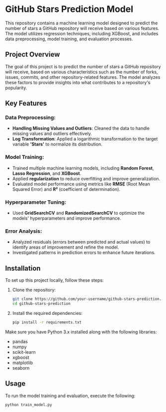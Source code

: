 # GitHub Stars Prediction Model

This repository contains a machine learning model designed to predict the number of stars a GitHub repository will receive based on various features. The model utilizes regression techniques, including XGBoost, and includes data preprocessing, model training, and evaluation processes.

## Project Overview

The goal of this project is to predict the number of stars a GitHub repository will receive, based on various characteristics such as the number of forks, issues, commits, and other repository-related features. The model analyzes these factors to provide insights into what contributes to a repository's popularity.

## Key Features

### Data Preprocessing:
- **Handling Missing Values and Outliers**: Cleaned the data to handle missing values and outliers effectively.
- **Log Transformation**: Applied a logarithmic transformation to the target variable **'Stars'** to normalize its distribution.

### Model Training:
- Trained multiple machine learning models, including **Random Forest**, **Lasso Regression**, and **XGBoost**.
- Applied **regularization** to reduce overfitting and improve generalization.
- Evaluated model performance using metrics like **RMSE** (Root Mean Squared Error) and **R²** (coefficient of determination).

### Hyperparameter Tuning:
- Used **GridSearchCV** and **RandomizedSearchCV** to optimize the models' hyperparameters and improve performance.

### Error Analysis:
- Analyzed residuals (errors between predicted and actual values) to identify areas of improvement and refine the model.
- Investigated patterns in prediction errors to enhance future iterations.

## Installation

To set up this project locally, follow these steps:

1. Clone the repository:
    ```bash
    git clone https://github.com/your-username/github-stars-prediction.git
    cd github-stars-prediction
    ```

2. Install the required dependencies:
    ```bash
    pip install -r requirements.txt
    ```

Make sure you have Python 3.x installed along with the following libraries:
- pandas
- numpy
- scikit-learn
- xgboost
- matplotlib
- seaborn

## Usage

To run the model training and evaluation, execute the following:

```bash
python train_model.py
